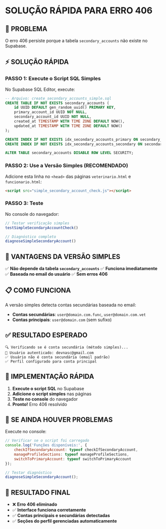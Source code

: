 # SOLUÇÃO RÁPIDA PARA ERRO 406

## 🚨 PROBLEMA
O erro 406 persiste porque a tabela `secondary_accounts` não existe no Supabase.

## ⚡ SOLUÇÃO RÁPIDA

### PASSO 1: Execute o Script SQL Simples
No Supabase SQL Editor, execute:
```sql
-- Arquivo: create_secondary_accounts_simple.sql
CREATE TABLE IF NOT EXISTS secondary_accounts (
    id UUID DEFAULT gen_random_uuid() PRIMARY KEY,
    primary_account_id UUID NOT NULL,
    secondary_account_id UUID NOT NULL,
    created_at TIMESTAMP WITH TIME ZONE DEFAULT NOW(),
    updated_at TIMESTAMP WITH TIME ZONE DEFAULT NOW()
);

CREATE INDEX IF NOT EXISTS idx_secondary_accounts_primary ON secondary_accounts(primary_account_id);
CREATE INDEX IF NOT EXISTS idx_secondary_accounts_secondary ON secondary_accounts(secondary_account_id);

ALTER TABLE secondary_accounts DISABLE ROW LEVEL SECURITY;
```

### PASSO 2: Use a Versão Simples (RECOMENDADO)
Adicione esta linha no `<head>` das páginas `veterinario.html` e `funcionario.html`:

```html
<script src="simple_secondary_account_check.js"></script>
```

### PASSO 3: Teste
No console do navegador:
```javascript
// Testar verificação simples
testSimpleSecondaryAccountCheck()

// Diagnóstico completo
diagnoseSimpleSecondaryAccount()
```

## 🎯 VANTAGENS DA VERSÃO SIMPLES

✅ **Não depende da tabela `secondary_accounts`**
✅ **Funciona imediatamente**
✅ **Baseada no email do usuário**
✅ **Sem erros 406**

## 📋 COMO FUNCIONA

A versão simples detecta contas secundárias baseada no email:

- **Contas secundárias**: `user@domain.com.func`, `user@domain.com.vet`
- **Contas principais**: `user@domain.com` (sem sufixo)

## ✅ RESULTADO ESPERADO

```
🔍 Verificando se é conta secundária (método simples)...
👤 Usuário autenticado: devnasc@gmail.com
✅ Usuário não é conta secundária (email padrão)
✅ Perfil configurado para conta principal
```

## 🚀 IMPLEMENTAÇÃO RÁPIDA

1. **Execute o script SQL** no Supabase
2. **Adicione o script simples** nas páginas
3. **Teste no console** do navegador
4. **Pronto!** Erro 406 resolvido

## 🔧 SE AINDA HOUVER PROBLEMAS

Execute no console:
```javascript
// Verificar se o script foi carregado
console.log('Funções disponíveis:', {
    checkIfSecondaryAccount: typeof checkIfSecondaryAccount,
    manageProfileSections: typeof manageProfileSections,
    switchToPrimaryAccount: typeof switchToPrimaryAccount
});

// Testar diagnóstico
diagnoseSimpleSecondaryAccount();
```

## 🎉 RESULTADO FINAL

- ❌ **Erro 406 eliminado**
- ✅ **Interface funciona corretamente**
- ✅ **Contas principais e secundárias detectadas**
- ✅ **Seções do perfil gerenciadas automaticamente** 